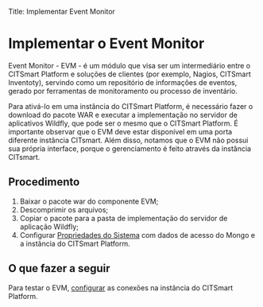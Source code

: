 Title: Implementar Event Monitor  

# Implementar o Event Monitor

Event Monitor - EVM - é um módulo que visa ser um intermediário entre o CITSmart Platform e soluções de clientes (por exemplo, Nagios, CITSmart Inventoty), servindo como um repositório de informações de eventos, gerado por ferramentas de monitoramento ou processo de inventário.

Para ativá-lo em uma instância do CITSmart Platform, é necessário fazer o download do pacote WAR e executar a implementação no servidor de aplicativos Wildfly, que pode ser o mesmo que o CITSmart Platform. É importante observar que o EVM deve estar disponível em uma porta diferente instância CITsmart. Além disso, notamos que o EVM não possui sua própria interface, porque o gerenciamento é feito através da instância CITsmart.

## Procedimento  

1. Baixar o pacote war do componente EVM;  
2. Descomprimir os arquivos;  
3. Copiar o pacote para a pasta de implementação do servidor de aplicação Wildfly;  
4. Configurar [Propriedades do Sistema][2] com dados de acesso do Mongo e a instância do CITSmart Platform. 

## O que fazer a seguir  

Para testar o EVM, [configurar][1] as conexões na instância do CITSmart Platform.  

[1]:/pt-br/citsmart-platform-8/processes/event/configuration/register-event-monitor-connection.html  
[2]:/pt-br/citsmart-platform-8/get-started/installation-and-upgrade/perform-installation.html#configuracao-do-system-properties




